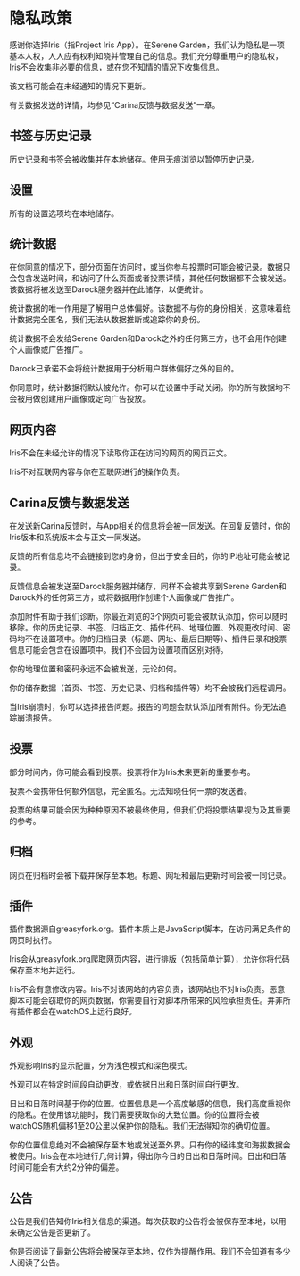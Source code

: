 # 隐私政策
感谢你选择Iris（指Project Iris App）。在Serene Garden，我们认为隐私是一项基本人权，人人应有权利知晓并管理自己的信息。我们充分尊重用户的隐私权，Iris不会收集非必要的信息，或在您不知情的情况下收集信息。

该文档可能会在未经通知的情况下更新。

有关数据发送的详情，均参见“Carina反馈与数据发送”一章。

## 书签与历史记录
历史记录和书签会被收集并在本地储存。使用无痕浏览以暂停历史记录。

## 设置
所有的设置选项均在本地储存。

## 统计数据
在你同意的情况下，部分页面在访问时，或当你参与投票时可能会被记录。数据只会包含发送时间，和访问了什么页面或者投票详情，其他任何数据都不会被发送。该数据将被发送至Darock服务器并在此储存，以便统计。

统计数据的唯一作用是了解用户总体偏好。该数据不与你的身份相关，这意味着统计数据完全匿名，我们无法从数据推断或追踪你的身份。

统计数据不会发给Serene Garden和Darock之外的任何第三方，也不会用作创建个人画像或广告推广。

Darock已承诺不会将统计数据用于分析用户群体偏好之外的目的。

你同意时，统计数据将默认被允许。你可以在设置中手动关闭。你的所有数据均不会被用做创建用户画像或定向广告投放。

## 网页内容
Iris不会在未经允许的情况下读取你正在访问的网页的网页正文。

Iris不对互联网内容与你在互联网进行的操作负责。

## Carina反馈与数据发送
在发送新Carina反馈时，与App相关的信息将会被一同发送。在回复反馈时，你的Iris版本和系统版本会与正文一同发送。

反馈的所有信息均不会链接到您的身份，但出于安全目的，你的IP地址可能会被记录。

反馈信息会被发送至Darock服务器并储存，同样不会被共享到Serene Garden和Darock外的任何第三方，或将数据用作创建个人画像或广告推广。

添加附件有助于我们诊断。你最近浏览的3个网页可能会被默认添加，你可以随时移除。你的历史记录、书签、归档正文、插件代码、地理位置、外观更改时间、密码均不在设置项中。你的归档目录（标题、网址、最后日期等）、插件目录和投票信息可能会包含在设置项中。我们不会因为设置项而区别对待。

你的地理位置和密码永远不会被发送，无论如何。

你的储存数据（首页、书签、历史记录、归档和插件等）均不会被我们远程调用。

当Iris崩溃时，你可以选择报告问题。报告的问题会默认添加所有附件。你无法追踪崩溃报告。

## 投票
部分时间内，你可能会看到投票。投票将作为Iris未来更新的重要参考。

投票不会携带任何额外信息，完全匿名。无法知晓任何一票的发送者。

投票的结果可能会因为种种原因不被最终使用，但我们仍将投票结果视为及其重要的参考。

## 归档
网页在归档时会被下载并保存至本地。标题、网址和最后更新时间会被一同记录。

## 插件
插件数据源自greasyfork.org。插件本质上是JavaScript脚本，在访问满足条件的网页时执行。

Iris会从greasyfork.org爬取网页内容，进行排版（包括简单计算），允许你将代码保存至本地并运行。

Iris不会有意修改内容。Iris不对该网站的内容负责，该网站也不对Iris负责。恶意脚本可能会窃取你的网页数据，你需要自行对脚本所带来的风险承担责任。并非所有插件都会在watchOS上运行良好。

## 外观
外观影响Iris的显示配置，分为浅色模式和深色模式。

外观可以在特定时间段自动更改，或依据日出和日落时间自行更改。

日出和日落时间基于你的位置。位置信息是一个高度敏感的信息，我们高度重视你的隐私。在使用该功能时，我们需要获取你的大致位置。你的位置将会被watchOS随机偏移1至20公里以保护你的隐私。我们无法得知你的确切位置。

你的位置信息绝对不会被保存至本地或发送至外界。只有你的经纬度和海拔数据会被使用。Iris会在本地进行几何计算，得出你今日的日出和日落时间。日出和日落时间可能会有大约2分钟的偏差。

## 公告
公告是我们告知你Iris相关信息的渠道。每次获取的公告将会被保存至本地，以用来确定公告是否更新了。

你是否阅读了最新公告将会被保存至本地，仅作为提醒作用。我们不会知道有多少人阅读了公告。
